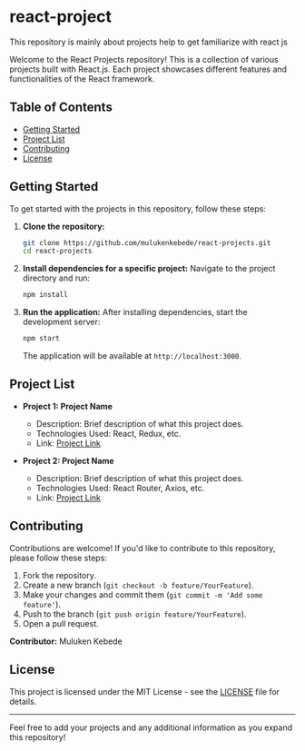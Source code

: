 # react-project
This repository is mainly about  projects help to get familiarize with react js

Welcome to the React Projects repository! This is a collection of various projects built with React.js. Each project showcases different features and functionalities of the React framework.

## Table of Contents

- [Getting Started](#getting-started)
- [Project List](#project-list)
- [Contributing](#contributing)
- [License](#license)

## Getting Started

To get started with the projects in this repository, follow these steps:

1. **Clone the repository:**
   ```bash
   git clone https://github.com/mulukenkebede/react-projects.git
   cd react-projects
   ```

2. **Install dependencies for a specific project:**
   Navigate to the project directory and run:
   ```bash
   npm install
   ```

3. **Run the application:**
   After installing dependencies, start the development server:
   ```bash
   npm start
   ```
   The application will be available at `http://localhost:3000`.

## Project List

- **Project 1: Project Name**
  - Description: Brief description of what this project does.
  - Technologies Used: React, Redux, etc.
  - Link: [Project Link](#)

- **Project 2: Project Name**
  - Description: Brief description of what this project does.
  - Technologies Used: React Router, Axios, etc.
  - Link: [Project Link](#)


## Contributing

Contributions are welcome! If you'd like to contribute to this repository, please follow these steps:

1. Fork the repository.
2. Create a new branch (`git checkout -b feature/YourFeature`).
3. Make your changes and commit them (`git commit -m 'Add some feature'`).
4. Push to the branch (`git push origin feature/YourFeature`).
5. Open a pull request.

**Contributor:** Muluken Kebede

## License

This project is licensed under the MIT License - see the [LICENSE](LICENSE) file for details.

---

Feel free to add your projects and any additional information as you expand this repository!
```
